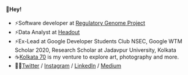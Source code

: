 #### 👋Hey!
- ⚡Software developer at [Regulatory Genome Project](https://www.cam.ac.uk/research/news/cambridge-launches-regulatory-genome-project)
- ⚡Data Analyst at [Headout](https://www.headout.com/)
- ⚡Ex-Lead at Google Developer Students Club NSEC, Google WTM Scholar 2020, Research Scholar at Jadavpur University, Kolkata
- ☕[Kolkata 70](http://www.rajwrita.com/kol70/) is my venture to explore art, photography and more.
- 🙋‍♀️[Twitter](https://twitter.com/rajwrita) / [Instagram](https://www.instagram.com/rajwrita/) / [LinkedIn](https://www.linkedin.com/in/rajwrita-nath/) / [Medium](https://medium.com/@rajwrita)
